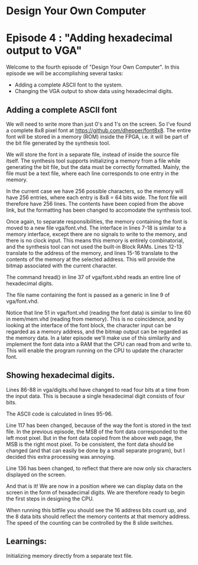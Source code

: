 # Design Your Own Computer
# Episode 4 : "Adding hexadecimal output to VGA"

Welcome to the fourth episode of "Design Your Own Computer". In this
episode we will be accomplishing several tasks:
* Adding a complete ASCII font to the system.
* Changing the VGA output to show data using hexadecimal digits.

## Adding a complete ASCII font
We will need to write more than just 0's and 1's on the screen. So I've found
a complete 8x8 pixel font at <https://github.com/dhepper/font8x8>.
The entire font will be stored in a memory (ROM) inside the FPGA, i.e.
it will be part of the bit file generated by the synthesis tool.

We will store the font in a separate file, instead of inside the source file
itself.  The synthesis tool supports initializing a memory from a file while
generating the bit file, but the data must be correctly formatted. Mainly, the
file must be a text file, where each line corresponds to one entry in the
memory.

In the current case we have 256 possible characters, so the memory will have
256 entries, where each entry is 8x8 = 64 bits wide. The font file will
therefore have 256 lines. The contents have been copied from the above link,
but the formatting has been changed to accomodate the synthesis tool.

Once again, to separate responsibilities, the memory containing the font is
moved to a new file vga/font.vhd.  The interface in lines 7-18 is similar to a
memory interface, except there are no signals to write to the memory, and there
is no clock input. This means this memory is entirely combinatorial, and the
synthesis tool can not used the built-in Block RAMs.  Lines 12-13 translate to
the address of the memory, and lines 15-16 translate to the contents of the
memory at the selected address. This will provide the bitmap associated with
the current character.

The command hread() in line 37 of vga/font.vbhd reads an entire line of
hexadecimal digits.

The file name containing the font is passed as a generic in line 9 of
vga/font.vhd.

Notice that line 51 in vga/font.vhd (reading the font data) is similar to line
60 in mem/mem.vhd (reading from memory). This is no coincidence, and by looking
at the interface of the font block, the character input can be regarded as a
memory address, and the bitmap output can be regarded as the memory data.  In a
later episode we'll make use of this similarity and implement the font data
into a RAM that the CPU can read from and write to. This will enable the program
running on the CPU to update the character font.

## Showing hexadecimal digits.

Lines 86-88 in vga/digits.vhd have changed to read four bits at a time from the
input data. This is because a single hexadecimal digit consists of four bits.

The ASCII code is calculated in lines 95-96.

Line 117 has been changed, because of the way the font is stored in the text
file.  In the previous episode, the MSB of the font data corresponded to the
left most pixel.  But in the font data copied from the above web page, the MSB
is the right most pixel.  To be consistent, the font data should be changed
(and that can easily be done by a small separate program), but I decided this
extra processing was annoying.

Line 136 has been changed, to reflect that there are now only six characters
displayed on the screen.

And that is it! We are now in a position where we can display data on the screen
in the form of hexadecimal digits. We are therefore ready to begin the first
steps in designing the CPU.

When running this bitfile you should see the 16 address bits count up, and the
8 data bits should reflect the memory contents at that memory address. The
speed of the counting can be controlled by the 8 slide switches.

## Learnings:
Initializing memory directly from a separate text file.


